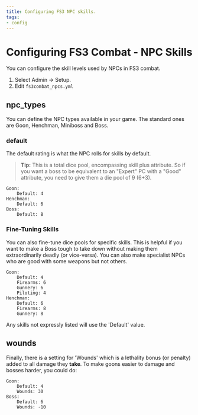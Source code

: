 ```yaml
---
title: Configuring FS3 NPC skills.
tags:
- config
---
```

# Configuring FS3 Combat - NPC Skills

You can configure the skill levels used by NPCs in FS3 combat.

1. Select Admin -> Setup.
2. Edit `fs3combat_npcs.yml`

## npc_types

You can define the NPC types available in your game.  The standard ones are Goon, Henchman, Miniboss and Boss.

### default

The default rating is what the NPC rolls for skills by default.

> <i class="fa fa-info-circle"></i> **Tip:** This is a total dice pool, encompassing skill plus attribute.  So if you want a boss to be equivalent to an "Expert" PC with a "Good" attribute, you need to give them a die pool of 9 (6+3).

    Goon:
        Default: 4
    Henchman:
        Default: 6
    Boss:
        Default: 8

### Fine-Tuning Skills

You can also fine-tune dice pools for specific skills.  This is helpful if you want to make a Boss tough to take down without making them extraordinarily deadly (or vice-versa).  You can also make specialist NPCs who are good with some weapons but not others.

    Goon:
        Default: 4
        Firearms: 6
        Gunnery: 6
        Piloting: 4
    Henchman:
        Default: 6
        Firearms: 8
        Gunnery: 8

Any skills not expressly listed will use the 'Default' value.

## wounds

Finally, there is a setting for 'Wounds' which is a lethality bonus (or penalty) added to all damage they **take**. To make goons easier to damage and bosses harder, you could do:

    Goon:
        Default: 4
        Wounds: 30
    Boss:
        Default: 6
        Wounds: -10